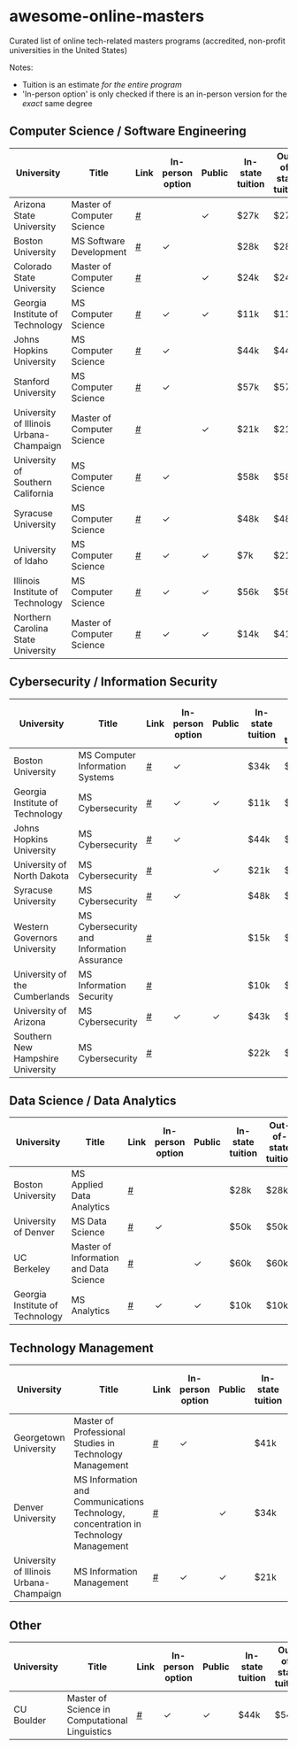 # awesome-online-masters

Curated list of online tech-related masters programs (accredited, non-profit universities in the United States)

Notes:
 * Tuition is an estimate *for the entire program*
 * 'In-person option' is only checked if there is an in-person version for the *exact* same degree

## Computer Science / Software Engineering

| University | Title | Link | In-person option | Public | In-state tuition	| Out-of-state tuition |
|---	|---	|---	|---	|---	|---	|---  |
|Arizona State University|Master of Computer Science|[#](https://asuonline.asu.edu/online-degree-programs/graduate/computer-science-mcs/)||✓|$27k|$27k|
|Boston University|MS Software Development|[#](https://www.bu.edu/online/programs/graduate-programs/software-development/)|✓|   	|$28k|$28k|
|Colorado State University|Master of Computer Science|[#](https://www.online.colostate.edu/degrees/computer-science/)||✓|$24k|$24k|
| Georgia Institute of Technology | MS Computer Science	| [#](https://www.gatech.edu/academics/degrees/masters/cybersecurity-ms-cybersecurity) | ✓ | ✓ | $11k | $11k | 
| Johns Hopkins University | MS Computer Science | [#](https://ep.jhu.edu/programs-and-courses/programs/computer-science) | ✓ || $44k | $44k |
| Stanford University | MS Computer Science | [#](https://online.stanford.edu/programs/computer-science-ms-degree) | ✓ || $57k | $57k |
| University of Illinois Urbana-Champaign | Master of Computer Science | [#](https://cs.illinois.edu/academics/graduate/professional-mcs-program/online-master-computer-science) ||✓|$21k|$21k|
| University of Southern California |MS Computer Science|[#](https://viterbigradadmission.usc.edu/programs/masters/msprograms/computer-science/ms-computer-science/)|✓||$58k|$58k|
| Syracuse University |  MS Computer Science	| [#](https://engineeringonline.syr.edu/graduate-programs/computer-science/)	| ✓	| 	| $48k	| $48k	|
| University of Idaho | MS Computer Science | [#](https://eo.uidaho.edu/cs-degree) | ✓ | ✓ | $7k | $21k |
| Illinois Institute of Technology | MS Computer Science | [#](https://science.iit.edu/programs/graduate/master-science-computer-science-mscs) | ✓ | ✓ | $56k | $56k |
| Northern Carolina State University | Master of Computer Science | [#](https://www.csc.ncsu.edu/academics/graduate/degrees/mcsdl.php) | ✓ | ✓ | $14k | $41k |

## Cybersecurity / Information Security

| University | Title | Link | In-person option | Public | In-state tuition	| Out-of-state tuition | National CAE-CD | National CAE-R |
|---	|---	|---	|---	|---	|---	|---  |---  |---  |
|Boston University|MS Computer Information Systems|[#](https://www.bu.edu/online/programs/graduate-programs/computer-information-systems-masters-degree/)|✓|   	|$34k|$34k|✓|✓|
| Georgia Institute of Technology | MS Cybersecurity	| [#](https://www.gatech.edu/academics/degrees/masters/cybersecurity-ms-cybersecurity) | ✓ | ✓   | $11k | $11k ||✓|
| Johns Hopkins University | MS Cybersecurity | [#](https://ep.jhu.edu/programs-and-courses/programs/cybersecurity) | ✓ || $44k | $44k |✓|✓|
| University of North Dakota |MS Cybersecurity|[#](https://onlinedegrees.und.edu/masters-cyber-security/)| 	|✓ | $21k	| $55k |||
| Syracuse University |MS Cybersecurity|[#](https://engineeringonline.syr.edu/graduate-programs/cybersecurity/)|✓||$48k|$48k|✓|✓|
| Western Governors University | MS Cybersecurity and Information Assurance | [#](https://www.wgu.edu/online-it-degrees/cybersecurity-information-assurance-masters-program.html) | | | $15k | $15k |||
| University of the Cumberlands | MS Information Security | [#](https://www.ucumberlands.edu/academics/graduate/programs/master-science-information-systems-security) | | | $10k | $10k|✓||
| University of Arizona | MS Cybersecurity | [#](https://online.arizona.edu/programs/graduate/online-master-science-cybersecurity-ms) |  ✓  |✓ |$43k|$43k |✓ | |
| Southern New Hampshire University | MS Cybersecurity | [#](https://www.snhu.edu/online-degrees/masters/ms-in-cyber-security) |    | |$22k|$22k | | |

## Data Science / Data Analytics

| University | Title | Link | In-person option | Public | In-state tuition	| Out-of-state tuition |
|---	|---	|---	|---	|---	|---	|---  |
|Boston University|MS Applied Data Analytics|[#](https://www.bu.edu/online/programs/graduate-programs/applied-data-analytics-masters-degree/)|||$28k|$28k| 
| University of Denver | MS Data Science | [#](https://ritchieonline.du.edu/data-science/)| ✓	| | $50k|$50k |
| UC Berkeley | Master of Information and Data Science | [#](https://datascience.berkeley.edu/)	|   	| ✓ | $60k | $60k |
| Georgia Institute of Technology | MS Analytics | [#](https://pe.gatech.edu/degrees/analytics) | ✓ | ✓ | $10k | $10k|

## Technology Management

| University | Title | Link | In-person option | Public | In-state tuition	| Out-of-state tuition |
|---	|---	|---	|---	|---	|---	|---  |
| Georgetown University | Master of Professional Studies in Technology Management | [#](https://scsonline.georgetown.edu/programs/masters-technology-management)|  ✓	|   	|  $41k	|  $41k	|
| Denver University	| MS Information and Communications Technology, concentration in Technology Management 	| [#](https://universitycollege.du.edu/ict/degree/masters/technology-management-online/degreeid/406) |   	|  ✓	| $34k | $34k |
| University of Illinois Urbana-Champaign | MS Information Management | [#](https://ischool.illinois.edu/degrees-programs/ms-information-management) |  ✓  | ✓  | $21k | $36k |

## Other
| University | Title | Link | In-person option | Public | In-state tuition  | Out-of-state tuition |
|---  |---  |---  |---  |---  |---  |---  |
| CU Boulder | Master of Science in Computational Linguistics | [#](https://www.colorado.edu/linguistics/graduate-program/computational-linguistics-clasic-ms)|  ✓  |  ✓ |  $44k |  $54k |
